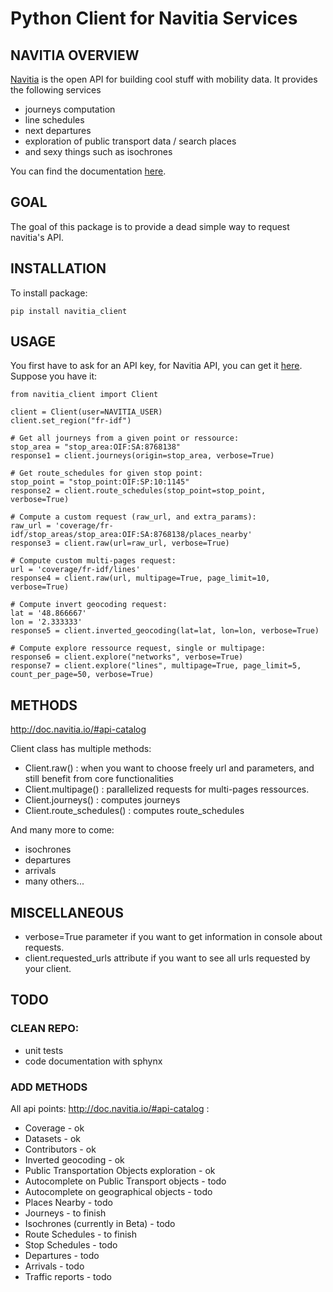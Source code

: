 # Python Client for Navitia Services

## NAVITIA OVERVIEW
[Navitia](http://navitia.io/) is the open API for building cool stuff with mobility data. It provides the following services

- journeys computation
- line schedules
- next departures
- exploration of public transport data / search places
- and sexy things such as isochrones

You can find the documentation [here](http://doc.navitia.io/).

## GOAL
The goal of this package is to provide a dead simple way to request navitia's API.

## INSTALLATION
To install package:
```
pip install navitia_client
```

## USAGE
You first have to ask for an API key, for Navitia API, you can get it [here](https://www.navitia.io/register/). Suppose you have it:

```
from navitia_client import Client

client = Client(user=NAVITIA_USER)
client.set_region("fr-idf")

# Get all journeys from a given point or ressource:
stop_area = "stop_area:OIF:SA:8768138"
response1 = client.journeys(origin=stop_area, verbose=True)

# Get route_schedules for given stop point:
stop_point = "stop_point:OIF:SP:10:1145"
response2 = client.route_schedules(stop_point=stop_point, verbose=True)

# Compute a custom request (raw_url, and extra_params):
raw_url = 'coverage/fr-idf/stop_areas/stop_area:OIF:SA:8768138/places_nearby'
response3 = client.raw(url=raw_url, verbose=True)

# Compute custom multi-pages request:
url = 'coverage/fr-idf/lines'
response4 = client.raw(url, multipage=True, page_limit=10, verbose=True)

# Compute invert geocoding request:
lat = '48.866667'
lon = '2.333333'
response5 = client.inverted_geocoding(lat=lat, lon=lon, verbose=True)

# Compute explore ressource request, single or multipage:
response6 = client.explore("networks", verbose=True)
response7 = client.explore("lines", multipage=True, page_limit=5, count_per_page=50, verbose=True)
```
## METHODS

http://doc.navitia.io/#api-catalog

Client class has multiple methods:
- Client.raw() : when you want to choose freely url and parameters, and still benefit from core functionalities
- Client.multipage() : parallelized requests for multi-pages ressources.
- Client.journeys() : computes journeys
- Client.route_schedules() : computes route_schedules

And many more to come:
- isochrones
- departures
- arrivals
- many others...

## MISCELLANEOUS
- verbose=True parameter if you want to get information in console about requests.
- client.requested_urls attribute if you want to see all urls requested by your client.

## TODO

### CLEAN REPO:
- unit tests
- code documentation with sphynx

### ADD METHODS

All api points: http://doc.navitia.io/#api-catalog :

- Coverage - ok
- Datasets - ok
- Contributors - ok
- Inverted geocoding - ok
- Public Transportation Objects exploration - ok
- Autocomplete on Public Transport objects - todo
- Autocomplete on geographical objects - todo
- Places Nearby - todo
- Journeys - to finish
- Isochrones (currently in Beta) - todo
- Route Schedules - to finish
- Stop Schedules - todo
- Departures - todo
- Arrivals - todo
- Traffic reports - todo
